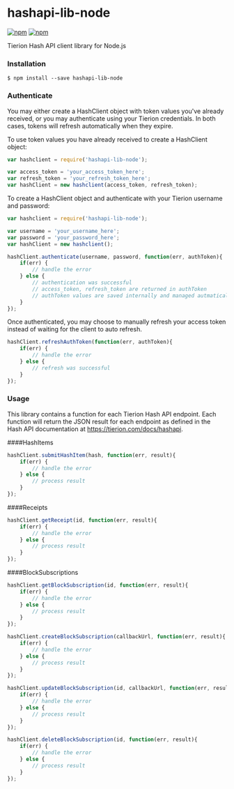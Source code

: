 # hashapi-lib-node

[![npm](https://img.shields.io/npm/l/hashapi-lib-node.svg)](https://www.npmjs.com/package/hashapi-lib-node)
[![npm](https://img.shields.io/npm/v/hashapi-lib-node.svg)](https://www.npmjs.com/package/hashapi-lib-node)

Tierion Hash API client library for Node.js

### Installation

```
$ npm install --save hashapi-lib-node
```

### Authenticate

You may either create a HashClient object with token values you've already received, or you may authenticate using your Tierion credentials. In both cases, tokens will refresh automatically when they expire.

To use token values you have already received to create a HashClient object:
```js
var hashclient = require('hashapi-lib-node');

var access_token = 'your_access_token_here';
var refresh_token = 'your_refresh_token_here';
var hashClient = new hashclient(access_token, refresh_token);
```
To create a HashClient object and authenticate with your Tierion username and password:
```js
var hashclient = require('hashapi-lib-node');

var username = 'your_username_here';
var password = 'your_password_here';
var hashClient = new hashclient();

hashClient.authenticate(username, password, function(err, authToken){
    if(err) {
        // handle the error
    } else {
        // authentication was successful
        // access_token, refresh_token are returned in authToken
        // authToken values are saved internally and managed autmatically for the life of the HashClient 
    }
});
```

Once authenticated, you may choose to manually refresh your access token instead of waiting for the client to auto refresh.
```js
hashClient.refreshAuthToken(function(err, authToken){
    if(err) {
        // handle the error
    } else {
        // refresh was successful
    }
});
```

### Usage

This library contains a function for each Tierion Hash API endpoint. Each function will return the JSON result for each endpoint as defined in the Hash API documentation at https://tierion.com/docs/hashapi.

####HashItems

```js
hashClient.submitHashItem(hash, function(err, result){
    if(err) {
        // handle the error
    } else {
        // process result
    }
});
```

####Receipts

```js
hashClient.getReceipt(id, function(err, result){
    if(err) {
        // handle the error
    } else {
        // process result
    }
});
```

####BlockSubscriptions

```js
hashClient.getBlockSubscription(id, function(err, result){
    if(err) {
        // handle the error
    } else {
        // process result
    }
});
```

```js
hashClient.createBlockSubscription(callbackUrl, function(err, result){
    if(err) {
        // handle the error
    } else {
        // process result
    }
});
```

```js
hashClient.updateBlockSubscription(id, callbackUrl, function(err, result){
    if(err) {
        // handle the error
    } else {
        // process result
    }
});
```

```js
hashClient.deleteBlockSubscription(id, function(err, result){
    if(err) {
        // handle the error
    } else {
        // process result
    }
});
```
